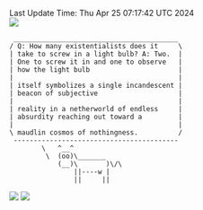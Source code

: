 Last Update Time: 
Thu Apr 25 07:17:42 UTC 2024
<br>![](https://img.shields.io/badge/%E5%A4%A7%E5%AE%B6-%E5%AE%89%E5%AE%89-green)<br>
```
 _________________________________________
/ Q: How many existentialists does it     \
| take to screw in a light bulb? A: Two.  |
| One to screw it in and one to observe   |
| how the light bulb                      |
|                                         |
| itself symbolizes a single incandescent |
| beacon of subjective                    |
|                                         |
| reality in a netherworld of endless     |
| absurdity reaching out toward a         |
|                                         |
\ maudlin cosmos of nothingness.          /
 -----------------------------------------
        \   ^__^
         \  (oo)\_______
            (__)\       )\/\
                ||----w |
                ||     ||
```
![](https://github-readme-stats.vercel.app/api?username=chenlitw)
![](https://github-readme-stats.vercel.app/api/top-langs/?username=chenlitw)
